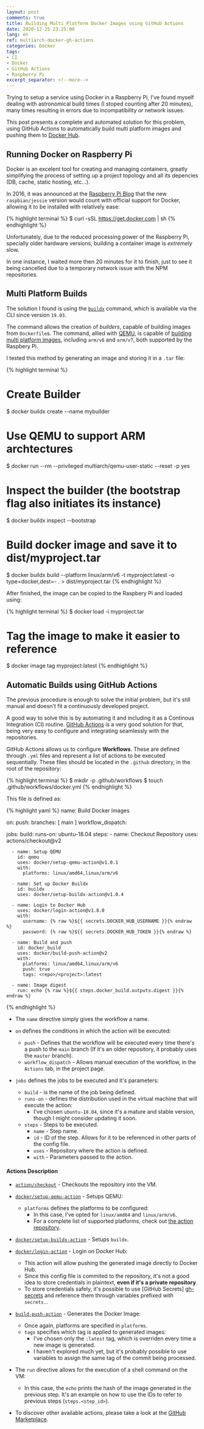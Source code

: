 ```yaml
---
layout: post
comments: true
title: Building Multi Platform Docker Images using GitHub Actions
date: 2020-12-25 23:25:00
lang: en
ref: multiarch-docker-gh-actions
categories: Docker
tags:
- CI
- Docker
- GitHub Actions
- Raspberry Pi  
excerpt_separator: <!--more-->
---
```


Trying to setup a service using Docker in a Raspberry Pi, I've found myself
dealing with astronomical build times (I stoped counting after 20 minutes),
many times resulting in errors due to incompatibility or network issues.

This post presents a complete and automated solution for this problem, using
GitHub Actions to automatically build multi platform images and pushing them to
[Docker Hub][docker-hub].

<!--more-->

## Running Docker on Raspberry Pi ##

Docker is an excelent tool for creating and managing containers, greatly
simplifying the process of setting up a project topology and all its
depencies (DB, cache, static hosting, etc...).

In 2016, it was announced at the [Raspberry Pi Blog][rasp-pi-docker] that the
new `raspbian/jessie` version would count with official support for Docker,
allowing it to be installed with relatively ease:

{% highlight terminal %}
$ curl -sSL https://get.docker.com | sh
{% endhighlight %}

Unfortunately, due to the reduced processing power of the Raspberry Pi,
specially older hardware versions, building a container image is *extremely*
slow.

In one instance, I waited more then 20 minutes for it to finish, just to see it
being cancelled due to a temporary network issue with the NPM repositories.

## Multi Platform Builds ##

The solution I found is using the [`buildx`][buildx-repo] command, which is
available via the CLI since version `19.03`.

The command allows the creation of *builders*, capable of building images from
`Dockerfile`s. The command, allied with [QEMU][qemu], is capable of [building
multi platform images][buildx-repo-multi], including `arm/v6` and `arm/v7`,
both supported by the Raspbery Pi.

I tested this method by generating an image and storing it in a `.tar` file:

{% highlight terminal %}
# Create Builder
$ docker buildx create --name mybuilder

# Use QEMU to support ARM archtectures
$ docker run --rm --privileged multiarch/qemu-user-static --reset -p yes

# Inspect the builder (the bootstrap flag also initiates its instance)
$ docker buildx inspect --bootstrap

# Build docker image and save it to dist/myproject.tar
$ docker buildx build --platform linux/arm/v6 -t myproject:latest -o type=docker,dest=- . > dist/myproject.tar
{% endhighlight %}

After finished, the image can be copied to the Raspbery Pi and loaded using:

{% highlight terminal %}
$ docker load -i myproject.tar

# Tag the image to make it easier to reference
$ docker image tag <SHA digest> myproject:latest
{% endhighlight %}

## Automatic Builds using GitHub Actions ##

The previous procedure is enough to solve the initial problem, but it's 
still manual and doesn't fit a continuously developed project.

A good way to solve this is by automating it and including it as a 
Continous Integration (CI) routine. [GitHub Actions][gh-actions] is a very 
good solution for that, being very easy to configure and integrating 
seamlessly with the repositories.

GitHub Actions allows us to configure **Workflows**. These are defined 
through `.yml` files and represent a list of actions to be executed 
sequentially. These files should be located in the `.github` directory, in the
root of the repository:

{% highlight terminal %}
$ mkdir -p .github/workflows
$ touch .github/workflows/docker.yml
{% endhighlight %}

This file is defined as:

{% highlight yaml %}
name: Build Docker images

on:
  push:
    branches: [ main ]
  workflow_dispatch:

jobs:
  build:
    runs-on: ubuntu-18.04
    steps:
      - name: Checkout Repository
        uses: actions/checkout@v2

      - name: Setup QEMU
        id: qemu
        uses: docker/setup-qemu-action@v1.0.1
        with:
          platforms: linux/amd64,linux/arm/v6

      - name: Set up Docker Buildx
        id: buildx
        uses: docker/setup-buildx-action@v1.0.4

      - name: Login to Docker Hub
        uses: docker/login-action@v1.8.0
        with:
          username: {% raw %}${{ secrets.DOCKER_HUB_USERNAME }}{% endraw %}
          password: {% raw %}${{ secrets.DOCKER_HUB_TOKEN }}{% endraw %}

      - name: Build and push
        id: docker_build
        uses: docker/build-push-action@v2
        with:
          platforms: linux/amd64,linux/arm/v6
          push: true
          tags: <repo>/<project>:latest

      - name: Image digest
        run: echo {% raw %}${{ steps.docker_build.outputs.digest }}{% endraw %}
{% endhighlight %}

* The `name` directive simply gives the workflow a name.

* `on` defines the conditions in which the action will be executed: 
  * `push` - Defines that the workflow will be executed every time there's 
    a push to the `main` branch (If it's an older repository, it probably 
    uses the `master` branch).
  * `workflow_dispatch` - Allows manual execution of the workflow, in the 
    `Actions` tab, in the project page.

* `jobs` defines the jobs to be executed and it's parameters:
  * `build` - is the name of the job being defined.
  * `runs-on` - defines the distribution used in the virtual machine that 
    will execute the action:
    * I've chosen `ubuntu-18.04`, since it's a mature and stable version, 
      though I might consider updating it soon.
  * `steps` - Steps to be executed.
    * `name` - Step name.
    * `id` - ID of the step. Allows for it to be referenced in other parts 
      of the config file.
    * `uses` - Repository where the action is defined.
    * `with` - Parameters passed to the action.

#### Actions Description

* [`action/checkout`][checkout-action] - Checkouts the repository into the VM.

* [`docker/setup-qemu-action`][setup-qemu] - Setups QEMU:
  * `platforms` defines the platforms to be configured:
    * In this case, I've opted for `linux/amd64` and `linux/arm/v6`.
    * For a complete list of supported platforms, check out 
      [the action repository][setup-qemu].

* [`docker/setup-buildx-action`][setup-buildx] - Setups `buildx`.

* [`docker/login-action`][login-action] - Login on Docker Hub:
  * This action will allow pushing the generated image directly to Docker Hub.
  * Since this config file is commited to the repository, it's not a good 
    idea to store credentials in plaintext, **even if it's a private 
    repository**.
  * To store credentials safely, it's possible to use [GitHub Secrets]
    [gh-secrets] and reference them through variables prefixed with `secrets.`.
  
* [`build-push-action`][build-push-action] - Generates the Docker Image:
  * Once again, platforms are specified in `platforms`.
  * `tags` specifies which tag is applied to generated images:
    * I've chosen only the `:latest` tag, which is overriden every time a 
      new image is generated.
    * I haven't explored much yet, but it's probably possible to use 
      variables to assign the same tag of the commit being processed.

* The `run` directive allows for the execution of a shell command on the VM:
  * In this case, the `echo` prints the hash of the image generated in the 
    previous step. It's an example on how to use the IDs to refer to 
    previous steps (`steps.<step_id>`).
* To discover other available actions, please take a look at the [GitHub
Marketplace][gh-marketplace].

[build-push-action]: https://github.com/docker/build-push-action
[buildx-repo-multi]: https://github.com/docker/buildx/#building-multi-platform-images
[buildx-repo]: https://github.com/docker/buildx/
[checkout-action]: https://github.com/actions/checkout
[docker-hub]: https://hub.docker.com
[finding-actions]: https://docs.github.com/pt/actions/learn-github-actions/finding-and-customizing-actions?learn=getting_started&learnProduct=actions
[gh-actions]: https://github.com/features/actions
[gh-marketplace]: https://github.com/marketplace?type=actions
[gh-secrets]: https://docs.github.com/pt/actions/security-guides/encrypted-secrets#creating-encrypted-secrets-for-a-repository
[login-action]: https://github.com/docker/login-action
[qemu]: https://www.qemu.org/
[rasp-pi-docker]: https://www.raspberrypi.org/blog/docker-comes-to-raspberry-pi/
[run-syntax]: https://docs.github.com/en/actions/learn-github-actions/workflow-syntax-for-github-actions#jobsjob_idstepsrun
[setup-buildx]: https://github.com/docker/setup-buildx-action
[setup-qemu]: https://github.com/docker/setup-qemu-action
